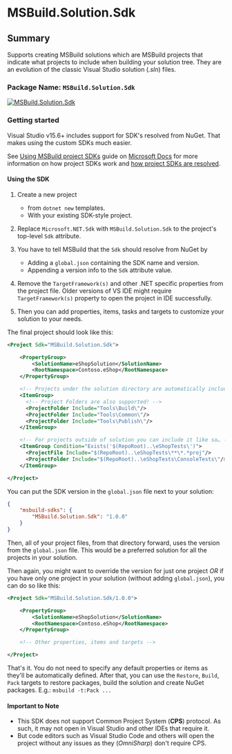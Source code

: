 # MSBuild.Solution.Sdk

## Summary

Supports creating MSBuild solutions which are MSBuild projects that indicate what projects to include when building your solution tree.
They are an evolution of the classic Visual Studio solution (_.sln_) files.

### Package Name: `MSBuild.Solution.Sdk`

[![MSBuild.Solution.Sdk](https://img.shields.io/myget/msbuild-sdks/v/MSBuild.Solution.Sdk.svg)](https://myget.org/feed/msbuild-sdks/package/nuget/MSBuild.Solution.Sdk)

### Getting started

Visual Studio v15.6+ includes support for SDK's resolved from NuGet. That makes using the custom SDKs much easier.

See [Using MSBuild project SDKs][msbuild-sdk-usage] guide on [Microsoft Docs](https://docs.ms) for more information on how project SDKs work and [how project SDKs are resolved][msbuild-sdk-resolver].

[msbuild-sdk-usage]: https://docs.microsoft.com/visualstudio/msbuild/how-to-use-project-sdk
[msbuild-sdk-resolver]: https://docs.microsoft.com/visualstudio/msbuild/how-to-use-project-sdk#how-project-sdks-are-resolved

#### Using the SDK

1. Create a new project
    - from `dotnet new` templates.
    - With your existing SDK-style project.

2. Replace `Microsoft.NET.Sdk` with `MSBuild.Solution.Sdk` to the project's top-level `Sdk` attribute.

3. You have to tell MSBuild that the `Sdk` should resolve from NuGet by
    - Adding a `global.json` containing the SDK name and version.
    - Appending a version info to the `Sdk` attribute value.

4. Remove the `TargetFramework(s)` and other .NET specific properties from the project file. Older versions of VS IDE might require `TargetFramework(s)` property to open the project in IDE successfully.

5. Then you can add properties, items, tasks and targets to customize your solution to your needs.

The final project should look like this:

```xml
<Project Sdk="MSBuild.Solution.Sdk">

    <PropertyGroup>
        <SolutionName>eShopSolution</SolutionName>
        <RootNamespace>Contoso.eShop</RootNamespace>
    </PropertyGroup>

    <!-- Projects under the solution directory are automatically included -->
    <ItemGroup>
      <!-- Project Folders are also supported! -->
      <ProjectFolder Include="Tools\Build\"/>
      <ProjectFolder Include="Tools\Common\"/>
      <ProjectFolder Include="Tools\Publish\"/>
    </ItemGroup>

    <!-- For projects outside of solution you can include it like so… -->
    <ItemGroup Condition="Exists('$(RepoRoot)..\eShopTests\')">
      <ProjectFile Include="$(RepoRoot)..\eShopTests\**\*.*proj"/>
      <ProjectFolder Include="$(RepoRoot)..\eShopTests\ConsoleTests\"/>
    </ItemGroup>

</Project>
```

You can put the SDK version in the `global.json` file next to your solution:

```json
{
    "msbuild-sdks": {
        "MSBuild.Solution.Sdk": "1.0.0"
    }
}
```

Then, all of your project files, from that directory forward, uses the version from the `global.json` file.
This would be a preferred solution for all the projects in your solution.

Then again, you might want to override the version for just one project _OR_ if you have only one project in your solution (without adding `global.json`), you can do so like this:

```xml
<Project Sdk="MSBuild.Solution.Sdk/1.0.0">

    <PropertyGroup>
        <SolutionName>eShopSolution</SolutionName>
        <RootNamespace>Contoso.eShop</RootNamespace>
    </PropertyGroup>

    <!-- Other properties, items and targets -->

</Project>
```

That's it. You do not need to specify any default properties or items as they'll be automatically defined.
After that, you can use the `Restore`, `Build`, `Pack` targets to restore packages, build the solution and create NuGet packages. E.g.: `msbuild -t:Pack ...`

#### Important to Note

- This SDK does not support Common Project System (**CPS**) protocol. As such, it may not open in Visual Studio and other IDEs that require it.
- But code editors such as Visual Studio Code and others will open the project without any issues as they (_OmniSharp_) don't require CPS.
